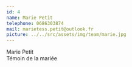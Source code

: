 ```yaml
---
id: 4
name: Marie Petit
telephone: 0686303874 
mail: marietess.petit@outlook.fr
picture: ../../src/assets/img/team/marie.jpg
---
```

Marie Petit  
Témoin de la mariée  
